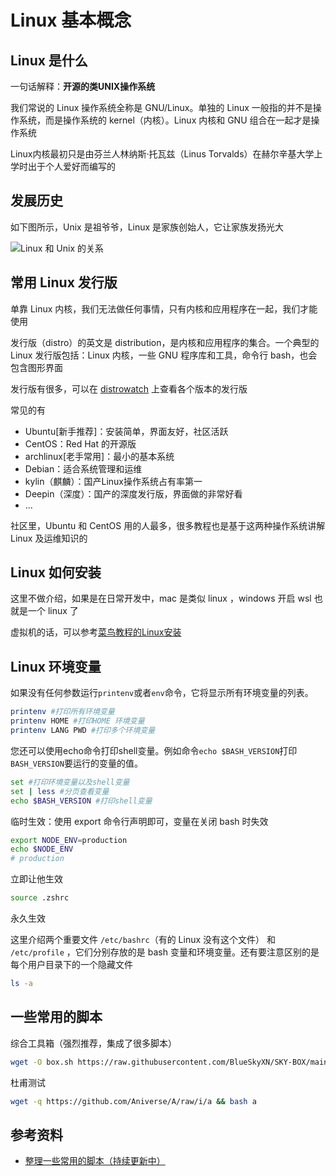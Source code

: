 # Linux 基本概念



## Linux 是什么

一句话解释：**开源的类UNIX操作系统**

我们常说的 Linux 操作系统全称是 GNU/Linux。单独的 Linux 一般指的并不是操作系统，而是操作系统的 kernel（内核）。Linux 内核和 GNU 组合在一起才是操作系统

Linux内核最初只是由芬兰人林纳斯·托瓦兹（Linus Torvalds）在赫尔辛基大学上学时出于个人爱好而编写的

## 发展历史

如下图所示，Unix 是祖爷爷，Linux 是家族创始人，它让家族发扬光大

![Linux 和 Unix 的关系](https://s2.loli.net/2022/12/26/F7tyJ98PMOu2NLV.png)

## 常用 Linux 发行版

单靠 Linux 内核，我们无法做任何事情，只有内核和应用程序在一起，我们才能使用

发行版（distro）的英文是 distribution，是内核和应用程序的集合。一个典型的 Linux 发行版包括：Linux 内核，一些 GNU 程序库和工具，命令行 bash，也会包含图形界面

发行版有很多，可以在 [distrowatch](https://distrowatch.com/) 上查看各个版本的发行版

常见的有

- Ubuntu[新手推荐]：安装简单，界面友好，社区活跃
- CentOS：Red Hat 的开源版
- archlinux[老手常用]：最小的基本系统
- Debian：适合系统管理和运维
- kylin（麒麟）：国产Linux操作系统占有率第一
- Deepin（深度）：国产的深度发行版，界面做的非常好看
- ...

社区里，Ubuntu 和 CentOS 用的人最多，很多教程也是基于这两种操作系统讲解 Linux 及运维知识的

## Linux 如何安装

这里不做介绍，如果是在日常开发中，mac 是类似 linux ，windows 开启 wsl 也就是一个 linux 了

虚拟机的话，可以参考[菜鸟教程的Linux安装](https://www.runoob.com/linux/linux-install.html)






## Linux 环境变量

如果没有任何参数运行`printenv`或者`env`命令，它将显示所有环境变量的列表。

```bash
printenv #打印所有环境变量
printenv HOME #打印HOME 环境变量
printenv LANG PWD #打印多个环境变量
```

您还可以使用echo命令打印shell变量。例如命令`echo $BASH_VERSION`打印`BASH_VERSION`要运行的变量的值。

```bash
set #打印环境变量以及shell变量
set | less #分页查看变量
echo $BASH_VERSION #打印shell变量
```

临时生效：使用 export 命令行声明即可，变量在关闭 bash 时失效

```bash
export NODE_ENV=production
echo $NODE_ENV
# production
```

立即让他生效

```bash
source .zshrc
```

永久生效

这里介绍两个重要文件 `/etc/bashrc`（有的 Linux 没有这个文件） 和 `/etc/profile` ，它们分别存放的是 bash 变量和环境变量。还有要注意区别的是每个用户目录下的一个隐藏文件

```bash
ls -a
```



## 一些常用的脚本

综合工具箱（强烈推荐，集成了很多脚本）

```bash
wget -O box.sh https://raw.githubusercontent.com/BlueSkyXN/SKY-BOX/main/box.sh && chmod +x box.sh && clear && ./box.sh
```

杜甫测试

```bash
wget -q https://github.com/Aniverse/A/raw/i/a && bash a
```



## 参考资料

- [整理一些常用的脚本（持续更新中）](https://blog.laoda.de/archives/useful-script)
